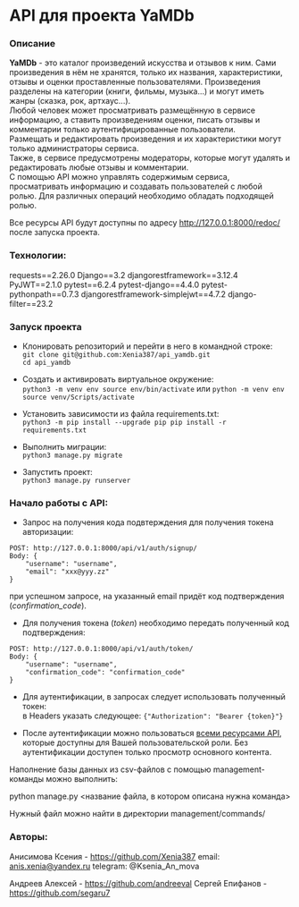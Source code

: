 # API для проекта YaMDb

### Описание

**YaMDb** - это каталог произведений искусства и отзывов к ним. Сами произведения в нём не хранятся, только их названия, характеристики, отзывы и оценки проставленные пользователями. Произведения разделены на категории (книги, фильмы, музыка...) и могут иметь жанры (сказка, рок, артхаус...).  
Любой человек может просматривать размещённую в сервисе информацию, а ставить произведениям оценки, писать отзывы и комментарии только аутентифицированные пользователи.  
Размещать и редактировать произведения и их характеристики могут только администраторы сервиса.  
Также, в сервисе предусмотрены модераторы, которые могут удалять и редактировать любые отзывы и комментарии.  
С помощью API можно управлять содержимым сервиса, просматривать информацию и создавать пользователей с любой ролью.
Для различных операций необходимо обладать подходящей ролью.

Все ресурсы API будут доступны по адресу http://127.0.0.1:8000/redoc/ после запуска проекта.

### Технологии:
requests==2.26.0
Django==3.2
djangorestframework==3.12.4
PyJWT==2.1.0
pytest==6.2.4
pytest-django==4.4.0
pytest-pythonpath==0.7.3
djangorestframework-simplejwt==4.7.2
django-filter==23.2

### Запуск проекта

- Клонировать репозиторий и перейти в него в командной строке:  
   `git clone git@github.com:Xenia387/api_yamdb.git`  
  `cd api_yamdb`

- Cоздать и активировать виртуальное окружение:  
   `python3 -m venv env source env/bin/activate`
  или
   `python -m venv env source venv/Scripts/activate`

- Установить зависимости из файла requirements.txt:  
   `python3 -m pip install --upgrade pip pip install -r requirements.txt`

- Выполнить миграции:  
   `python3 manage.py migrate`

- Запустить проект:  
   `python3 manage.py runserver`

### Начало работы с API:

- Запрос на получения кода подвтерждения для получения токена авторизации:

```
POST: http://127.0.0.1:8000/api/v1/auth/signup/
Body: {
    "username": "username",
    "email": "xxx@yyy.zz"
}
```

при успешном запросе, на указанный email придёт код подтверждения (_confirmation_code_).

- Для получения токена (_token_) необходимо передать полученный код подтверждения:

```
POST: http://127.0.0.1:8000/api/v1/auth/token/
Body: {
    "username": "username",
    "confirmation_code": "confirmation_code"
}
```

- Для аутентификации, в запросах следует использовать полученный токен:  
   в Headers указать следующее: `{"Authorization": "Bearer {token}"}`

* После аутентификации можно пользоваться [всеми ресурсами API](http://127.0.0.1:8000/redoc/), которые доступны для Вашей пользовательской роли. Без аутентификации доступен только просмотр основного контента.

Наполнение базы данных из csv-файлов с помощью management-команды можно выполнить:

python manage.py <название файла, в котором описана нужна команда>

Нужный файл можно найти в директории management/commands/

### Авторы:

Анисимова Ксения - https://github.com/Xenia387
email: anis.xenia@yandex.ru
telegram: @Ksenia_An_mova

Андреев Алексей - https://github.com/andreeval
Сергей Епифанов - https://github.com/segaru7
